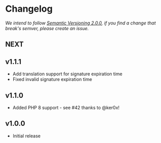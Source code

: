 # Changelog

*We intend to follow [Semantic Versioning 2.0.0](https://semver.org/), if you 
find a change that break's semver, please create an issue.*

## NEXT

## v1.1.1

* Add translation support for signature expiration time
* Fixed invalid signature expiration time

## v1.1.0

* Added PHP 8 support - see #42 thanks to @ker0x!

## v1.0.0

* Initial release
